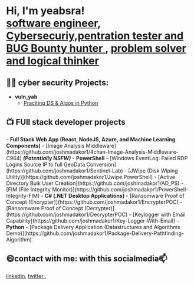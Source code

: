 <h1>Hi, I'm yeabsra! <br/><a href="https://github.com/Eliphaz21">software engineer</a>, <a href="https://www.linkedin.com/in/yeabsra-andinet-a5605521b/">Cybersecuriy,pentration tester and BUG Bounty hunter </a>, <a href="https://www.youtube.com/@yabujc3534">problem solver and logical thinker</a></h1>

<h2>👨‍💻 cyber security Projects:</h2>

- <b>vuln_yab</b>
  - [Praciting DS & Algos in Python](https://github.com/Eliphaz21/Vuln_yab)


<h2>📺 FUll stack developer projects</h2>
- <b>Full Stack Web App (React, NodeJS, Azure, and Machine Learning Components)</b>
  - [Image Analysis Middleware](https://github.com/joshmadakor1/4chan-Image-Analysis-Middleware-C964) <b><i>(Potentially NSFW)</b></i>
- <b>PowerShell</b>
  - [Windows EventLog: Failed RDP Logins Source IP to full GeoData Conversion](https://github.com/joshmadakor1/Sentinel-Lab)
  - [JWipe (Disk Wiping Utility)](https://github.com/joshmadakor1/Jwipe.PowerShell)
  - [Active Directory Bulk User Creation](https://github.com/joshmadakor1/AD_PS)
  - [FIM (File Integrity Monitor)](https://github.com/joshmadakor1/PowerShell-Integrity-FIM)
- <b>C# (.NET Desktop Applications)</b>
  - [Ransomware Proof of Concept (Encrypter)](https://github.com/joshmadakor1/EncrypterPOC)
  - [Ransomware Proof of Concept (Decrypter)](https://github.com/joshmadakor1/DecrypterPOC)
  - [Keylogger with Email Capability](https://github.com/joshmadakor1/Key-Logger-With-Email)
- <b>Python</b>
  - [Package Delivery Application (Datastructures and Algorithms Demo)](https://github.com/joshmadakor1/Package-Delivery-Pathfinding-Algorithm)

<h2>😄contact with me: with this socialmedia📫</h2> <a href="https://www.linkedin.com/in/yeabsra-andinet-a5605521b/">linkedin</a>, <a href="">twitter </a>,
<!--

Here are some ideas to get you started:

- 🔭 I’m currently working on ...
- 🌱 I’m currently learning ...
- 👯 I’m looking to collaborate on ...
- 🤔 I’m looking for help with ...
- 💬 Ask me about ...
- 📫 How to reach me: ...
- 😄 Pronouns: ...
- ⚡ Fun fact: ...
-->
